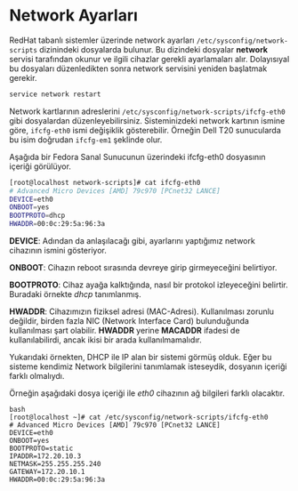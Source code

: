 # Network Ayarları

RedHat tabanlı sistemler üzerinde network ayarları ```/etc/sysconfig/network-scripts``` dizinindeki dosyalarda bulunur. Bu dizindeki dosyalar **network** servisi tarafından okunur ve ilgili cihazlar gerekli ayarlamaları alır. Dolayısıyal bu dosyaları düzenledikten sonra network servisini yeniden başlatmak gerekir.

```bash
service network restart
```

Network kartlarının adreslerini ```/etc/sysconfig/network-scripts/ifcfg-eth0``` gibi dosyalardan düzenleyebilirsiniz. Sisteminizdeki network kartının ismine göre, ```ifcfg-eth0``` ismi değişiklik gösterebilir. Örneğin Dell T20 sunucularda bu isim doğrudan ```ifcfg-em1``` şeklinde olur.

Aşağıda bir Fedora Sanal Sunucunun üzerindeki ifcfg-eth0 dosyasının içeriği görülüyor.

```bash
[root@localhost network-scripts]# cat ifcfg-eth0
# Advanced Micro Devices [AMD] 79c970 [PCnet32 LANCE]
DEVICE=eth0
ONBOOT=yes
BOOTPROTO=dhcp
HWADDR=00:0c:29:5a:96:3a
```

**DEVICE**: Adından da anlaşılacağı gibi, ayarlarını yaptığımız network cihazının ismini gösteriyor.

**ONBOOT**: Cihazın reboot sırasında devreye girip girmeyeceğini belirtiyor.

**BOOTPROTO**: Cihaz ayağa kalktığında, nasıl bir protokol izleyeceğini belirtir. Buradaki örnekte *dhcp* tanımlanmış.

**HWADDR**: Cihazımızın fiziksel adresi (MAC-Adresi). Kullanılması zorunlu değildir, birden fazla NIC (Network Interface Card) bulunduğunda kullanılması şart olabilir. **HWADDR** yerine **MACADDR** ifadesi de kullanılabilirdi, ancak ikisi bir arada kullanılmamalıdır.

Yukarıdaki örnekten, DHCP ile IP alan bir sistemi görmüş olduk. Eğer bu sisteme kendimiz Network bilgilerini tanımlamak isteseydik, dosyanın içeriği farklı olmalıydı.

Örneğin aşağıdaki dosya içeriği ile *eth0* cihazının ağ bilgileri farklı olacaktır.

```
bash
[root@localhost ~]# cat /etc/sysconfig/network-scripts/ifcfg-eth0
# Advanced Micro Devices [AMD] 79c970 [PCnet32 LANCE]
DEVICE=eth0
ONBOOT=yes
BOOTPROTO=static
IPADDR=172.20.10.3
NETMASK=255.255.255.240
GATEWAY=172.20.10.1
HWADDR=00:0c:29:5a:96:3a
```